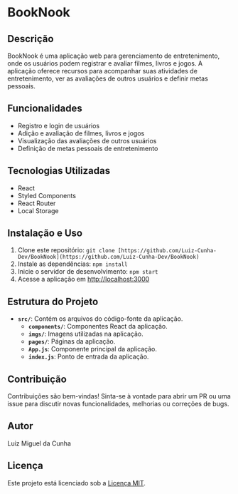 # BookNook

## Descrição
BookNook é uma aplicação web para gerenciamento de entretenimento, onde os usuários podem registrar e avaliar filmes, livros e jogos. A aplicação oferece recursos para acompanhar suas atividades de entretenimento, ver as avaliações de outros usuários e definir metas pessoais.

## Funcionalidades
- Registro e login de usuários
- Adição e avaliação de filmes, livros e jogos
- Visualização das avaliações de outros usuários
- Definição de metas pessoais de entretenimento

## Tecnologias Utilizadas
- React
- Styled Components
- React Router
- Local Storage

## Instalação e Uso
1. Clone este repositório: `git clone [https://github.com/Luiz-Cunha-Dev/BookNook](https://github.com/Luiz-Cunha-Dev/BookNook)`
2. Instale as dependências: `npm install`
3. Inicie o servidor de desenvolvimento: `npm start`
4. Acesse a aplicação em [http://localhost:3000](http://localhost:3000)

## Estrutura do Projeto
- **`src/`**: Contém os arquivos do código-fonte da aplicação.
  - **`components/`**: Componentes React da aplicação.
  - **`imgs/`**: Imagens utilizadas na aplicação.
  - **`pages/`**: Páginas da aplicação.
  - **`App.js`**: Componente principal da aplicação.
  - **`index.js`**: Ponto de entrada da aplicação.

## Contribuição
Contribuições são bem-vindas! Sinta-se à vontade para abrir um PR ou uma issue para discutir novas funcionalidades, melhorias ou correções de bugs.

## Autor
Luiz Miguel da Cunha

## Licença
Este projeto está licenciado sob a [Licença MIT](https://opensource.org/licenses/MIT).
